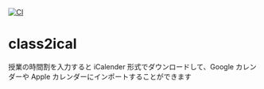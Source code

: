 [![CI](https://github.com/mochi-sann/my-ical-class-timetable-generater/actions/workflows/ci.yml/badge.svg)](https://github.com/mochi-sann/my-ical-class-timetable-generater/actions/workflows/ci.yml)

# class2ical

授業の時間割を入力すると iCalender 形式でダウンロードして、Google カレンダーや Apple カレンダーにインポートすることができます
